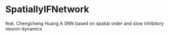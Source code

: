 # SpatiallyIFNetwork
feat. Chengcheng Huang
A SNN based on spatial order and slow inhibitory neuron dynamics
